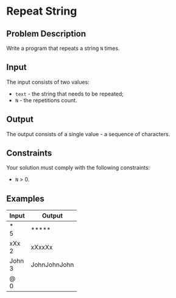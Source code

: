 # Repeat String

## Problem Description

Write a program that repeats a string `N` times.

## Input

The input consists of two values:
- `text` - the string that needs to be repeated;
- `N` - the repetitions count.

## Output

The output consists of a single value - a sequence of characters.

## Constraints

Your solution must comply with the following constraints:

- `N` > 0.

## Examples

|Input|Output|
|-|-|
|\*<br />5|\*\*\*\*\*|
|xXx<br />2|xXxxXx|
|John<br />3|JohnJohnJohn|
|@<br />0||